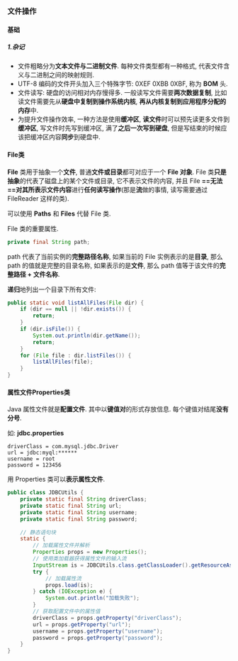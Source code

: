 ### 文件操作

#### 基础

##### 1.杂记

- 文件粗略分为**文本文件与二进制文件**. 每种文件类型都有一种格式, 代表文件含义与二进制之间的映射规则. 
- UTF-8 编码的文件开头加入三个特殊字节: 0XEF 0XBB 0XBF, 称为 **BOM** 头. 
- 文件读写: 硬盘的访问相对内存慢得多. 一般读写文件需要**两次数据复制**, 比如读文件需要先从**硬盘中复制到操作系统内核**, **再从内核复制到应用程序分配的内存**中. 
- 为提升文件操作效率, 一种方法是使用**缓冲区**, **读文件**时可以预先读更多文件到**缓冲区**, 写文件时先写到缓冲区, 满了**之后一次写到硬盘**, 但是写结束的时候应该把缓冲区内容**同步**到硬盘中. 

#### File类

**File** 类用于抽象一个**文件**, 普通**文件或目录**都可对应于一个 **File 对象**. File 类**只是抽象**的代表了磁盘上的某个文件或目录, 它不表示文件的内容, 并且 File **==无法==**对其所表示文件**内容**进行**任何读写操作**(那是**流**做的事情, 读写需要通过 FileReader 这样的类). 

可以使用 **Paths** 和 **Files** 代替 File 类. 

File 类的重要属性. 

```java
private final String path;
```

path 代表了当前实例的**完整路径名称**, 如果当前的 File 实例表示的是**目录**, 那么 path 的值就是完整的目录名称, 如果表示的是**文件**, 那么 path 值等于该文件的**完整路径 + 文件名称**.  

**递归**地列出一个目录下所有文件:  

```java
public static void listAllFiles(File dir) {
    if (dir == null || !dir.exists()) {
        return;
    }
    if (dir.isFile()) {
        System.out.println(dir.getName());
        return;
    }
    for (File file : dir.listFiles()) {
        listAllFiles(file);
    }
}
```

#### 属性文件Properties类

Java 属性文件就是**配置文件**. 其中以**键值对**的形式存放信息. 每个键值对结尾**没有分号**. 

如: **jdbc.properties**

```properties
driverClass = com.mysql.jdbc.Driver
url = jdbc:myql:******
username = root
password = 123456
```

用 Properties 类可以**表示属性文件**. 

```java
public class JDBCUtils {
	private static final String driverClass;
	private static final String url;
	private static final String username;
	private static final String password;
	
    // 静态语句块
	static {
		// 加载属性文件并解析
		Properties props = new Properties();
		// 使用类加载器获得属性文件的输入流
		InputStream is = JDBCUtils.class.getClassLoader().getResourceAsStream("jdbc.properties");
		try {
            // 加载属性流
			props.load(is);
		} catch (IOException e) {
			System.out.println("加载失败");
		}
        // 获取配置文件中的属性值
		driverClass = props.getProperty("driverClass");
		url = props.getProperty("url");
		username = props.getProperty("username");
		password = props.getProperty("password");
	}
}
```





